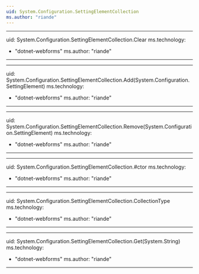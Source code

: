 ```yaml
---
uid: System.Configuration.SettingElementCollection
ms.author: "riande"
---
```


---
uid: System.Configuration.SettingElementCollection.Clear
ms.technology: 
  - "dotnet-webforms"
ms.author: "riande"
---

---
uid: System.Configuration.SettingElementCollection.Add(System.Configuration.SettingElement)
ms.technology: 
  - "dotnet-webforms"
ms.author: "riande"
---

---
uid: System.Configuration.SettingElementCollection.Remove(System.Configuration.SettingElement)
ms.technology: 
  - "dotnet-webforms"
ms.author: "riande"
---

---
uid: System.Configuration.SettingElementCollection.#ctor
ms.technology: 
  - "dotnet-webforms"
ms.author: "riande"
---

---
uid: System.Configuration.SettingElementCollection.CollectionType
ms.technology: 
  - "dotnet-webforms"
ms.author: "riande"
---

---
uid: System.Configuration.SettingElementCollection.Get(System.String)
ms.technology: 
  - "dotnet-webforms"
ms.author: "riande"
---
